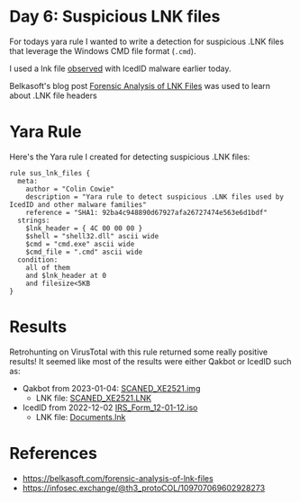 # Day 6: Suspicious LNK files

For todays yara rule I wanted to write a detection for suspicious .LNK files that leverage the Windows CMD file format (`.cmd`). 

I used a lnk file [observed](https://infosec.exchange/@th3_protoCOL/109707069602928273) with IcedID malware earlier today. 

Belkasoft's blog post [Forensic Analysis of LNK Files](https://belkasoft.com/forensic-analysis-of-lnk-files) was used to learn about .LNK file headers
 
# Yara Rule

Here's the Yara rule I created for detecting suspicious .LNK files:

```
rule sus_lnk_files {
  meta:
    author = "Colin Cowie"
    description = "Yara rule to detect suspicious .LNK files used by IcedID and other malware families"
    reference = "SHA1: 92ba4c948890d67927afa26727474e563e6d1bdf"
  strings:
    $lnk_header = { 4C 00 00 00 }
    $shell = "shell32.dll" ascii wide
    $cmd = "cmd.exe" ascii wide
    $cmd_file = ".cmd" ascii wide
  condition:  
    all of them
    and $lnk_header at 0
    and filesize<5KB
}

```

# Results
Retrohunting on VirusTotal with this rule returned some really positive results! It seemed like most of the results were either Qakbot or IcedID such as:

- Qakbot from 2023-01-04: [SCANED_XE2521.img](https://www.virustotal.com/gui/file/26a03f5e0142c4740dfeb50df8243d286b8bfe8e2ab1ccd7567822be0af66bba/telemetry)
  - LNK file: [SCANED_XE2521.LNK](https://www.virustotal.com/gui/file/26a03f5e0142c4740dfeb50df8243d286b8bfe8e2ab1ccd7567822be0af66bba/relations)
- IcedID  from 2022-12-02 [IRS_Form_12-01-12.iso](https://www.virustotal.com/gui/file/f02bf2bf50793a0d2bc4817000dc820bcff6f83d813957795736246b3b90642a/relations)
  - LNK file: [Documents.lnk](https://www.virustotal.com/gui/file/719841518c8ea09e8ae5ef27eaf3f70184e22ef3acb118b4cf454f8984ee9528)


# References
- https://belkasoft.com/forensic-analysis-of-lnk-files
- https://infosec.exchange/@th3_protoCOL/109707069602928273
